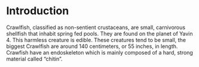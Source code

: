 # Introduction

Crawlfish, classified as non-sentient crustaceans, are small, carnivorous shellfish that inhabit spring fed pools.
They are found on the planet of Yavin 4.
This harmless creature is edible.
These creatures tend to be small, the biggest Crawlfish are around 140 centimeters, or 55 inches, in length.
Crawfish have an endoskeleton which is mainly composed of a hard, strong material called “chitin”.
